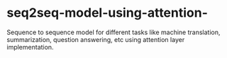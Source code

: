 # seq2seq-model-using-attention-
Sequence to sequence model for different tasks like machine translation, summarization, question answering, etc using attention layer implementation.
